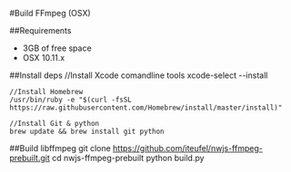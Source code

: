 #Build FFmpeg (OSX)

##Requirements

- 3GB of free space
- OSX 10.11.x

##Install deps
	//Install Xcode comandline tools
	xcode-select --install
	
	//Install Homebrew
	/usr/bin/ruby -e "$(curl -fsSL https://raw.githubusercontent.com/Homebrew/install/master/install)"
	
	//Install Git & python
	brew update && brew install git python

##Build libffmpeg
	git clone https://github.com/iteufel/nwjs-ffmpeg-prebuilt.git
	cd nwjs-ffmpeg-prebuilt
	python build.py
	